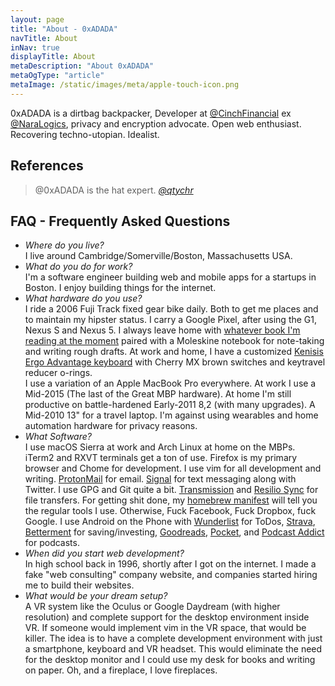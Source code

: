 ```yaml
---
layout: page
title: "About - 0xADADA"
navTitle: About
inNav: true
displayTitle: About
metaDescription: "About 0xADADA"
metaOgType: "article"
metaImage: /static/images/meta/apple-touch-icon.png
---
```


0xADADA is a dirtbag backpacker, Developer 
at [@CinchFinancial](https://twitter.com/cinchfinancial)
ex [@NaraLogics](https://twitter.com/naralogics), privacy and encryption advocate.
Open web enthusiast. Recovering techno-utopian. Idealist.


## References

> @0xADADA is the hat expert. 
> <cite>[@qtychr](https://twitter.com/qtychr/status/756121223302635520)</cite>


## FAQ - Frequently Asked Questions

* *Where do you live?*<br>
I live around Cambridge/Somerville/Boston, Massachusetts USA.
* *What do you do for work?*<br>
I'm a software engineer building web and mobile apps for a startups
in Boston. I enjoy building things for the internet.
* *What hardware do you use?*<br>
I ride a 2006 Fuji Track fixed gear bike daily. Both to get me places and to maintain my
hipster status. I carry a Google Pixel, after using the G1, Nexus S and Nexus 5. 
I always leave home with [whatever book
I'm reading at the moment](https://www.goodreads.com/review/list/60524683-0xadada?shelf=currently-reading)
paired with a Moleskine notebook for note-taking and writing rough drafts. At
work and home, I have a customized 
[Kenisis Ergo Advantage keyboard](https://www.kinesis-ergo.com/shop/advantage-for-pc-mac/)
with Cherry MX brown switches and keytravel
reducer o-rings.<br>
I use a variation of an Apple MacBook Pro everywhere. At work I use a Mid-2015
(The last of the Great MBP hardware). At home I'm still productive on battle-hardened
Early-2011 8,2 (with many upgrades). A Mid-2010 13" for a travel laptop. I'm against
using wearables and home automation hardware for privacy reasons.
* *What Software?*<br>
I use macOS Sierra at work and Arch Linux at home on the MBPs. iTerm2 and RXVT
terminals get a ton of use. Firefox is my primary browser and Chome for
development. I use vim for all development and writing.
[ProtonMail](https://protonmail.com/)
for email. [Signal](https://play.google.com/store/apps/details?id=org.thoughtcrime.securesms)
 for text messaging along with Twitter. I use GPG and Git
quite a bit. [Transmission](https://transmissionbt.com/) and
[Resilio Sync](https://www.resilio.com/)
for file transfers. For getting shit done, my
[homebrew manifest](https://github.com/0xadada/dotfiles/blob/master/brew.sh#L27)
will tell you the regular tools I use.
Otherwise, Fuck Facebook, Fuck Dropbox, fuck Google. I use Android on the Phone with
[Wunderlist](https://www.wunderlist.com/) for ToDos,
[Strava](https://www.strava.com/),
[Betterment](https://www.betterment.com) for saving/investing,
[Goodreads](https://www.goodreads.com),
[Pocket](https://getpocket.com),
and [Podcast Addict](https://play.google.com/store/apps/details?id=com.bambuna.podcastaddict)
for podcasts.
* *When did you start web development?*<br>
In high school back in 1996, shortly after I got on the internet. I made a fake
"web consulting" company website, and companies started hiring me to build
their websites.
* *What would be your dream setup?*<br>
A VR system like the Oculus or Google Daydream (with higher resolution) and
complete support for the desktop environment inside VR. If someone would implement
vim in the VR space, that would be killer. The idea is to have a complete
development environment with just a smartphone, keyboard and VR headset. This
would eliminate the need for the desktop monitor and I could use my desk for books
and writing on paper. Oh, and a fireplace, I love fireplaces.

